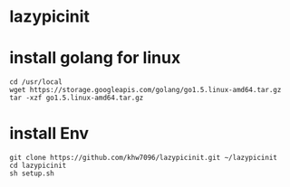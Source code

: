 # lazypicinit

# install golang for linux
```
cd /usr/local
wget https://storage.googleapis.com/golang/go1.5.linux-amd64.tar.gz
tar -xzf go1.5.linux-amd64.tar.gz
```
# install Env
```
git clone https://github.com/khw7096/lazypicinit.git ~/lazypicinit
cd lazypicinit
sh setup.sh
```
